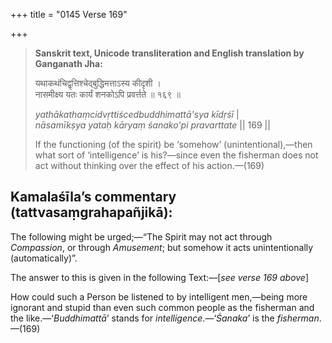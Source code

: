 +++
title = "0145 Verse 169"

+++
> **Sanskrit text, Unicode transliteration and English translation by Ganganath Jha:** 
>
> यथाकथंचिद्वृत्तिश्चेद्बुद्धिमत्ताऽस्य कीदृशी ।  
> नासमीक्ष्य यतः कार्यं शनकोऽपि प्रवर्त्तते ॥ १६९ ॥ 
>
> *yathākathaṃcidvṛttiścedbuddhimattā'sya kīdṛśī* \|  
> *nāsamīkṣya yataḥ kāryaṃ śanako'pi pravarttate* \|\| 169 \|\| 
>
> If the functioning (of the spirit) be ‘somehow’ (unintentional),—then what sort of ‘intelligence’ is his?—since even the fisherman does not act without thinking over the effect of his action.—(169)



## Kamalaśīla’s commentary (tattvasaṃgrahapañjikā):

The following might be urged;—“The Spirit may not act through *Compassion*, or through *Amusement*; but somehow it acts unintentionally (automatically)”.

The answer to this is given in the following Text:—[*see verse 169 above*]

How could such a Person be listened to by intelligent men,—being more ignorant and stupid than even such common people as the fisherman and the like.—‘*Buddhimattā*’ stands for *intelligence*.—‘*Śanaka*’ is the *fisherman*.—(169)


